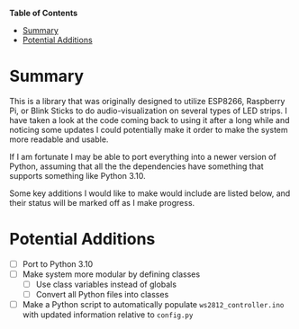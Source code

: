 **Table of Contents**
- [Summary](#summary)
- [Potential Additions](#potential-additions)

# Summary
This is a library that was originally designed to utilize ESP8266, Raspberry Pi, or Blink
Sticks to do audio-visualization on several types of LED strips. I have taken a look at 
the code coming back to using it after a long while and noticing some updates I could 
potentially make it order to make the system more readable and usable.

If I am fortunate I may be able to port everything into a newer version of Python,
assuming that all the the dependencies have something that supports something like
Python 3.10. 

Some key additions I would like to make would include are listed below, and their status
will be marked off as I make progress.

# Potential Additions
- [ ] Port to Python 3.10
- [ ] Make system more modular by defining classes
  - [ ] Use class variables instead of globals
  - [ ] Convert all Python files into classes 
- [ ] Make a Python script to automatically populate `ws2812_controller.ino` with updated
  information relative to `config.py`
